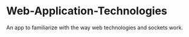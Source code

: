 # Web-Application-Technologies
An app to familiarize with the way web technologies and sockets work.
